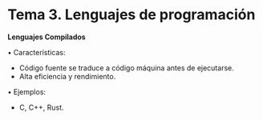 # Tema 3. Lenguajes de programación
**Lenguajes Compilados**
 
 • Características:
 - Código fuente se traduce a código máquina antes de ejecutarse.
 - Alta eficiencia y rendimiento.
   
• Ejemplos:
 - C, C++, Rust.
